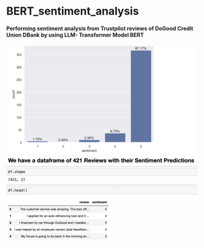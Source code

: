 # BERT_sentiment_analysis
#### Performing sentiment analysis from Trustpilot reviews of DoGood Credit Union DBank by using LLM- Transformer Model BERT
![LINK](https://github.com/ayseljafar/BERT_sentiment_analysis/blob/main/dataframe/Screenshot%202024-07-03%20at%2016.22.36.png)
![Link](https://github.com/ayseljafar/BERT_sentiment_analysis/blob/main/dataframe/Screenshot%202024-07-03%20at%2016.26.53.png)
